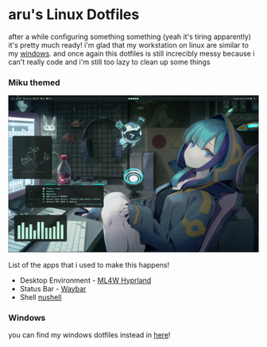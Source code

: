 # aru's Linux Dotfiles
after a while configuring something something (yeah it's tiring apparently) it's pretty much ready! i'm glad that my workstation on linux are similar to my [windows](https://github.com/akayanuarcandra/windows-dotfiles). and once again this dotfiles is still increcibly messy because i can't really code and i'm still too lazy to clean up some things

### Miku themed
![Linux Homepage](/images/desktop.png)

List of the apps that i used to make this happens!
* Desktop Environment - [ML4W Hyprland](https://www.ml4w.com/)
* Status Bar - [Waybar](https://github.com/Alexays/Waybar)
* Shell [nushell](https://www.nushell.sh/)
### Windows
you can find my windows dotfiles instead in [here](https://github.com/akayanuarcandra/windows-dotfiles)!